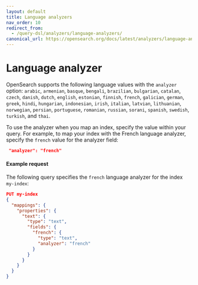 ```yaml
---
layout: default
title: Language analyzers
nav_order: 10
redirect_from:
  - /query-dsl/analyzers/language-analyzers/
canonical_url: https://opensearch.org/docs/latest/analyzers/language-analyzers/
---
```


# Language analyzer

OpenSearch supports the following language values with the `analyzer` option:
`arabic`, `armenian`, `basque`, `bengali`, `brazilian`, `bulgarian`, `catalan`, `czech`, `danish`, `dutch`, `english`, `estonian`, `finnish`, `french`, `galician`, `german`, `greek`, `hindi`, `hungarian`, `indonesian`, `irish`, `italian`, `latvian`, `lithuanian`, `norwegian`, `persian`, `portuguese`, `romanian`, `russian`, `sorani`, `spanish`, `swedish`, `turkish`, and `thai`.

To use the analyzer when you map an index, specify the value within your query. For example, to map your index with the French language analyzer, specify the `french` value for the analyzer field:

```json
 "analyzer": "french"
```

#### Example request

The following query specifies the `french` language analyzer for the index `my-index`:

```json
PUT my-index
{
  "mappings": {
    "properties": {
      "text": { 
        "type": "text",
        "fields": {
          "french": { 
            "type": "text",
            "analyzer": "french"
          }
        }
      }
    }
  }
}
```

<!-- TO do: each of the options needs its own section with an example. Convert table to individual sections, and then give a streamlined list with valid values. -->